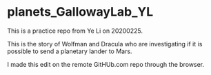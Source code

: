 # planets_GallowayLab_YL
 This is a practice repo from Ye Li on 20200225. 

This is the story of Wolfman and Dracula who are investigating if it is possible to send a planetary lander to Mars. 

I made this edit on the remote GitHUb.com repo through the browser. 
